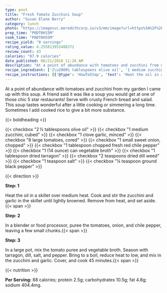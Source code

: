 ```yaml
---
type: post
title: "Fresh Tomato Zucchini Soup"
author: "Susan Elane Berry"
category: lunch
photo: "https://imagesvc.meredithcorp.io/v3/mm/image?url=https%3A%2F%2Fimages.media-allrecipes.com%2Fuserphotos%2F1029409.jpg"
prep_time: "P0DT0H15M"
cook_time: "P0DT0H55M"
recipe_yield: "8 servings"
rating_value: 4.255813953488372
review_count: 43
calories: "87.9 calories"
date_published: 06/21/2018 11:26 AM
description: "At a point of abundance with tomatoes and zucchini from my garden I came up with this soup. A friend said it was like a soup you would get at one of those chic 5 star restaurants! Serve with crusty French bread and salad. This soup tastes wonderful after a little cooking or simmering a long time. Sometimes I add cooked rice to give a bit more substance."
recipe_ingredient: ['2\u2009½ tablespoons olive oil', '1 medium zucchini, cubed', '1 clove garlic, minced', '8 large tomatoes, cored', '1 small sweet onion, chopped', '1 tablespoon chopped fresh red chile pepper', '1 (14 ounce) can vegetable broth', '1 tablespoon dried tarragon', '2 teaspoons dried dill weed', '1 teaspoon salt', '¼ teaspoon ground black pepper']
recipe_instructions: [{'@type': 'HowToStep', 'text': 'Heat the oil in a skillet over medium heat. Cook and stir the zucchini and garlic in the skillet until lightly browned. Remove from heat, and set aside.\n'}, {'@type': 'HowToStep', 'text': 'In a blender or food processor, puree the tomatoes, onion, and chile pepper, leaving a few small chunks.\n'}, {'@type': 'HowToStep', 'text': 'In a large pot, mix the tomato puree and vegetable broth. Season with tarragon, dill, salt, and pepper. Bring to a boil, reduce heat to low, and mix in the zucchini and garlic. Cover, and cook 45 minutes.\n'}]
---
```


At a point of abundance with tomatoes and zucchini from my garden I came up with this soup. A friend said it was like a soup you would get at one of those chic 5 star restaurants! Serve with crusty French bread and salad. This soup tastes wonderful after a little cooking or simmering a long time. Sometimes I add cooked rice to give a bit more substance. 

{{< boldheading >}}

{{< checkbox "2 ½ tablespoons olive oil" >}}
{{< checkbox "1 medium zucchini, cubed" >}}
{{< checkbox "1 clove garlic, minced" >}}
{{< checkbox "8 large tomatoes, cored" >}}
{{< checkbox "1 small sweet onion, chopped" >}}
{{< checkbox "1 tablespoon chopped fresh red chile pepper" >}}
{{< checkbox "1 (14 ounce) can vegetable broth" >}}
{{< checkbox "1 tablespoon dried tarragon" >}}
{{< checkbox "2 teaspoons dried dill weed" >}}
{{< checkbox "1 teaspoon salt" >}}
{{< checkbox "¼ teaspoon ground black pepper" >}}


{{< direction >}}

**Step: 1**

Heat the oil in a skillet over medium heat. Cook and stir the zucchini and garlic in the skillet until lightly browned. Remove from heat, and set aside.{{< span >}}

**Step: 2**

In a blender or food processor, puree the tomatoes, onion, and chile pepper, leaving a few small chunks.{{< span >}}

**Step: 3**

In a large pot, mix the tomato puree and vegetable broth. Season with tarragon, dill, salt, and pepper. Bring to a boil, reduce heat to low, and mix in the zucchini and garlic. Cover, and cook 45 minutes.{{< span >}}

{{< nutrition >}}

**Per Serving:** 88 calories; protein 2.5g; carbohydrates 10.5g; fat 4.8g; sodium 404.4mg.
